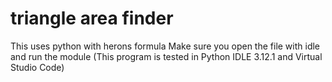 # triangle area finder
 This uses python with herons formula
Make sure you open the file with idle and run the module (This program is tested in Python IDLE 3.12.1 and Virtual Studio Code)
